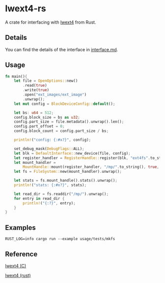 # lwext4-rs

A crate for interfacing with [lwext4](https://github.com/gkostka/lwext4) from Rust.

## Details
You can find the details of the interface in [interface.md](interface.md).

## Usage

```rust
fn main(){
    let file = OpenOptions::new()
        .read(true)
        .write(true)
        .open("ext_images/ext_image")
        .unwrap();
    let mut config = BlockDeviceConfig::default();

    let bs: u64 = 512;
    config.block_size = bs as u32;
    config.part_size = file.metadata().unwrap().len();
    config.part_offset = 0;
    config.block_count = config.part_size / bs;

    println!("config: {:#x?}", config);

    set_debug_mask(DebugFlags::ALL);
    let blk = DefaultInterface::new_device(file, config);
    let register_handler = RegisterHandle::register(blk, "ext4fs".to_string()).unwrap();
    let mount_handler =
        MountHandle::mount(register_handler, "/mp/".to_string(), true, false).unwrap();
    let fs = FileSystem::new(mount_handler).unwrap();

    let stats = fs.mount_handle().stats().unwrap();
    println!("stats: {:#x?}", stats);

    let read_dir = fs.readdir("/mp/").unwrap();
    for entry in read_dir {
        println!("{:?}", entry);
    }
}
```

## Examples
```
RUST_LOG=info cargo run --example usage/tests/mkfs
```

## Reference

[lwext4 (C)](https://github.com/gkostka/lwext4)

[lwext4 (rust)](https://github.com/djdisodo/lwext4)